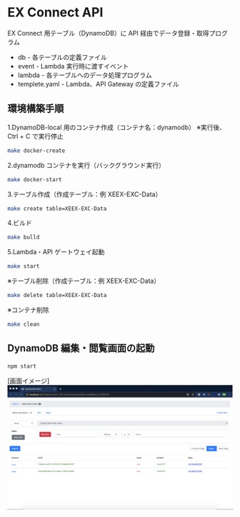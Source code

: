 # EX Connect API

EX Connect 用テーブル（DynamoDB）に API 経由でデータ登録・取得プログラム

- db - 各テーブルの定義ファイル
- event - Lambda 実行時に渡すイベント
- lambda - 各テーブルへのデータ処理プログラム
- templete.yaml - Lambda、API Gateway の定義ファイル

## 環境構築手順

1.DynamoDB-local 用のコンテナ作成（コンテナ名：dynamodb）
※実行後、Ctrl + C で実行停止

```bash
make docker-create
```

2.dynamodb コンテナを実行（バックグラウンド実行）

```bash
make docker-start
```

3.テーブル作成（作成テーブル：例 XEEX-EXC-Data）

```bash
make create table=XEEX-EXC-Data
```

4.ビルド

```bash
make bulld
```

5.Lambda・API ゲートウェイ起動

```bash
make start
```

※テーブル削除（作成テーブル：例 XEEX-EXC-Data）

```bash
make delete table=XEEX-EXC-Data
```

※コンテナ削除

```bash
make clean
```

## DynamoDB 編集・閲覧画面の起動

```bash
npm start
```

[画面イメージ]
<img src="DynamoDB_EditScreen.png" width="600px" />
